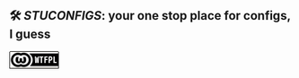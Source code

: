 ## **🛠️ *STUCONFIGS*: your one stop place for configs, I guess**

<a href="http://www.wtfpl.net/"><img
       src="../.github/resources/wtfpl-badge-1.png"
       width="88" height="31" alt="WTFPL" /></a>
